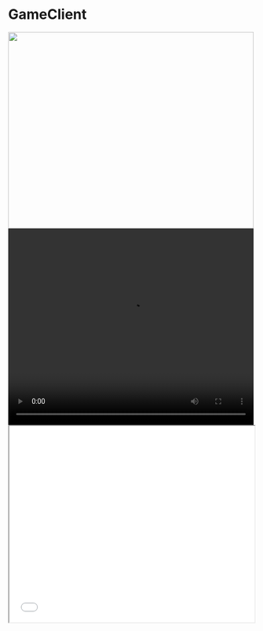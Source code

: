# GameClient
<img src="readmeFiles/program.gif" width="500" height="400">
<video width="500" height="400" autoplay>
  <source src="readmeFiles/home.mov" type="video/mov">
</video>

<iframe width="500" height="400" src="readmeFiles/home.mov"></iframe>
